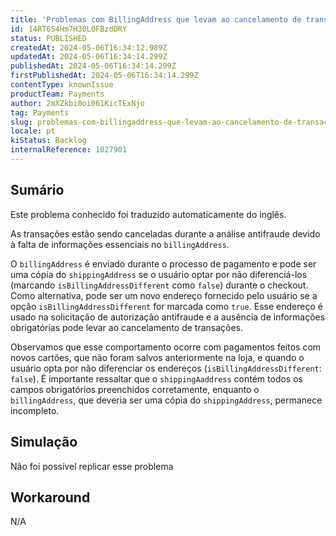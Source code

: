 ```yaml
---
title: 'Problemas com BillingAddress que levam ao cancelamento de transações'
id: 14RT6S4Hm7H30L0FBzdDRY
status: PUBLISHED
createdAt: 2024-05-06T16:34:12.989Z
updatedAt: 2024-05-06T16:34:14.299Z
publishedAt: 2024-05-06T16:34:14.299Z
firstPublishedAt: 2024-05-06T16:34:14.299Z
contentType: knownIssue
productTeam: Payments
author: 2mXZkbi0oi061KicTExNjo
tag: Payments
slug: problemas-com-billingaddress-que-levam-ao-cancelamento-de-transacoes
locale: pt
kiStatus: Backlog
internalReference: 1027901
---
```


## Sumário

<div class="alert alert-info">
  <p>Este problema conhecido foi traduzido automaticamente do inglês.</p>
</div>



As transações estão sendo canceladas durante a análise antifraude devido à falta de informações essenciais no `billingAddress`.

O `billingAddress` é enviado durante o processo de pagamento e pode ser uma cópia do `shippingAddress` se o usuário optar por não diferenciá-los (marcando `isBillingAddressDifferent` como `false`) durante o checkout. Como alternativa, pode ser um novo endereço fornecido pelo usuário se a opção `isBillingAddressDifferent` for marcada como `true`. Esse endereço é usado na solicitação de autorização antifraude e a ausência de informações obrigatórias pode levar ao cancelamento de transações.

Observamos que esse comportamento ocorre com pagamentos feitos com novos cartões, que não foram salvos anteriormente na loja, e quando o usuário opta por não diferenciar os endereços (`isBillingAddressDifferent`: `false`). É importante ressaltar que o `shippingAaddress` contém todos os campos obrigatórios preenchidos corretamente, enquanto o `billingAddress`, que deveria ser uma cópia do `shippingAddress`, permanece incompleto.

## Simulação


Não foi possível replicar esse problema



## Workaround


N/A





